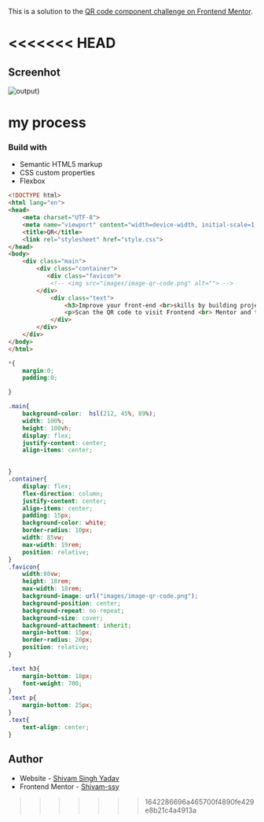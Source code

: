 This is a solution to the [QR code component challenge on Frontend Mentor](https://www.frontendmentor.io/challenges/qr-code-component-iux_sIO_H). 

<<<<<<< HEAD
=======
## Screenhot

![output)](https://github.com/Shivam-ssy/FrontendMentorChallanges/assets/136052614/a73bbd68-bb3d-43d5-9d95-0ce948d69f06)


# my process
### Build with
- Semantic HTML5 markup
- CSS custom properties
- Flexbox
```html
<!DOCTYPE html>
<html lang="en">
<head>
    <meta charset="UTF-8">
    <meta name="viewport" content="width=device-width, initial-scale=1.0">
    <title>QR</title>
    <link rel="stylesheet" href="style.css">
</head>
<body>
    <div class="main">
        <div class="container">
           <div class="favicon">
            <!-- <img src="images/image-qr-code.png" alt=""> -->
        </div>
            <div class="text">
                <h3>Improve your front-end <br>skills by building projects</h3>
                <p>Scan the QR code to visit Frontend <br> Mentor and take your coding skills to <br> the next level</p>
            </div>
        </div>
    </div>
</body>
</html>
```

```css
*{
    margin:0;
    padding:0;

}

.main{
    background-color:  hsl(212, 45%, 89%);
    width: 100%;
    height: 100vh;
    display: flex;
    justify-content: center;
    align-items: center;
    

}
.container{
    display: flex;
    flex-direction: column;
    justify-content: center;
    align-items: center;
    padding: 15px;
    background-color: white;
    border-radius: 10px;
    width: 85vw;
    max-width: 19rem;
    position: relative;
}
.favicon{
    width:80vw;
    height: 18rem;
    max-width: 18rem;
    background-image: url("images/image-qr-code.png");
    background-position: center;
    background-repeat: no-repeat;
    background-size: cover;
    background-attachment: inherit;
    margin-bottom: 15px;
    border-radius: 20px;
    position: relative;
}

.text h3{
    margin-bottom: 18px;
    font-weight: 700;
}
.text p{
    margin-bottom: 25px;
}
.text{
    text-align: center;
}

```


## Author
- Website - [Shivam Singh Yadav](https://lighthearted-cat-0fa85a.netlify.app/)
- Frontend Mentor - [Shivam-ssy](https://www.frontendmentor.io/profile/Shivam-ssy)
>>>>>>> 1642286696a465700f4890fe429e8b21c4a4913a
